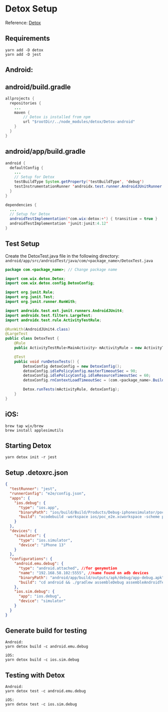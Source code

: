 # Detox Setup
Reference: [Detox](https://github.com/wix/Detox)

## Requirements

`yarn add -D detox`
<br />
`yarn add -D jest`

## Android:

## android/build.gradle

```java
allprojects {
  repositories {
    ...
    maven {
        // Detox is installed from npm
        url "$rootDir/../node_modules/detox/Detox-android"
    }
  }
}
```

## android/app/build.gradle

```java
android {
  defaultConfig {
    ...
    // Setup for Detox
    testBuildType System.getProperty('testBuildType', 'debug')
    testInstrumentationRunner 'androidx.test.runner.AndroidJUnitRunner'
  }
}

dependencies {
  ...
  // Setup for Detox
  androidTestImplementation('com.wix:detox:+') { transitive = true }
  androidTestImplementation 'junit:junit:4.12'
}
```

## Test Setup

Create the DetoxTest.java file in the following directory:
`android/app/src/androidTest/java/com/<package_name>/DetoxTest.java`

```java
package com.<package_name>; // Change package name

import com.wix.detox.Detox;
import com.wix.detox.config.DetoxConfig;

import org.junit.Rule;
import org.junit.Test;
import org.junit.runner.RunWith;

import androidx.test.ext.junit.runners.AndroidJUnit4;
import androidx.test.filters.LargeTest;
import androidx.test.rule.ActivityTestRule;

@RunWith(AndroidJUnit4.class)
@LargeTest
public class DetoxTest {
    @Rule
    public ActivityTestRule<MainActivity> mActivityRule = new ActivityTestRule<>(MainActivity.class, false, false);

    @Test
    public void runDetoxTests() {
        DetoxConfig detoxConfig = new DetoxConfig();
        detoxConfig.idlePolicyConfig.masterTimeoutSec = 90;
        detoxConfig.idlePolicyConfig.idleResourceTimeoutSec = 60;
        detoxConfig.rnContextLoadTimeoutSec = (com.<package_name>.BuildConfig.DEBUG ? 180 : 60); // Change package name

        Detox.runTests(mActivityRule, detoxConfig);
    }
}
```

## iOS:
```
brew tap wix/brew
brew install applesimutils
```

## Starting Detox

`yarn detox init -r jest`

## Setup .detoxrc.json

```json
{
  "testRunner": "jest",
  "runnerConfig": "e2e/config.json",
  "apps": {
    "ios.debug": {
      "type": "ios.app",
      "binaryPath": "ios/build/Build/Products/Debug-iphonesimulator/poc_e2e.app",
      "build": "xcodebuild -workspace ios/poc_e2e.xcworkspace -scheme poc_e2e -configuration Debug -sdk iphonesimulator -derivedDataPath ios/build"
    }
  },
  "devices": {
    "simulator": {
      "type": "ios.simulator",
      "device": "iPhone 13"
    }
  },
  "configurations": {
    "android.emu.debug": {
      "type": "android.attached", //for genymotion
      "name": "192.168.58.102:5555", //name found on adb devices
      "binaryPath": "android/app/build/outputs/apk/debug/app-debug.apk",
      "build": "cd android && ./gradlew assembleDebug assembleAndroidTest -DtestBuildType=debug && cd .."
    },
    "ios.sim.debug": {
      "app": "ios.debug",
      "device": "simulator"
    }
  }
}
```

## Generate build for testing

```
Android:
yarn detox build -c android.emu.debug

iOS:
yarn detox build -c ios.sim.debug
```

## Testing with Detox

```
Android:
yarn detox test -c android.emu.debug

iOS:
yarn detox test -c ios.sim.debug
```
